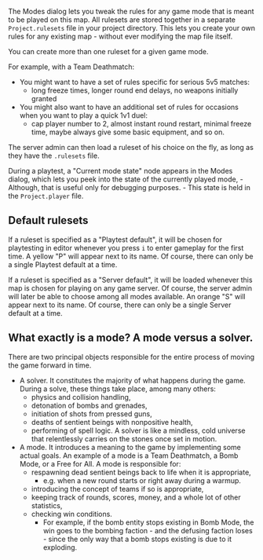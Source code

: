 The Modes dialog lets you tweak the rules for any game mode that is meant to be played on this map.
All rulesets are stored together in a separate ``Project.rulesets`` file in your project directory.
This lets you create your own rules for any existing map - without ever modifying the map file itself.

You can create more than one ruleset for a given game mode.

For example, with a Team Deathmatch:

- You might want to have a set of rules specific for serious 5v5 matches:
	- long freeze times, longer round end delays, no weapons initially granted
- You might also want to have an additional set of rules for occasions when you want to play a quick 1v1 duel:
	- cap player number to 2, almost instant round restart, 
	  minimal freeze time, maybe always give some basic equipment, and so on.

The server admin can then load a ruleset of his choice on the fly,
as long as they have the ``.rulesets`` file.

During a playtest, a "Current mode state" node appears in the Modes dialog,
which lets you peek into the state of the currently played mode,
	- Although, that is useful only for debugging purposes.
	- This state is held in the ``Project.player`` file.

## Default rulesets

If a ruleset is specified as a "Playtest default",
it will be chosen for playtesting in editor whenever you press ``i`` 
to enter gameplay for the first time.
A yellow "P" will appear next to its name.
Of course, there can only be a single Playtest default at a time.

If a ruleset is specified as a "Server default",
it will be loaded whenever this map is chosen for playing on any game server.
	Of course, the server admin will later be able to choose among all modes available.
An orange "S" will appear next to its name.
Of course, there can only be a single Server default at a time.

## What exactly is a mode? A mode versus a solver.

There are two principal objects responsible for the entire process of moving the game forward in time.

- A solver. It constitutes the majority of what happens during the game.
  During a solve, these things take place, among many others:
	- physics and collision handling,
	- detonation of bombs and grenades,
	- initiation of shots from pressed guns,
	- deaths of sentient beings with nonpositive health,
	- performing of spell logic.
  A solver is like a mindless, cold universe that relentlessly carries on the stones once set in motion.
- A mode. It introduces a meaning to the game by implementing some actual goals.
  An example of a mode is a Team Deathmatch, a Bomb Mode, or a Free for All.
  A mode is responsible for:
	- respawning dead sentient beings back to life when it is appropriate,
		- e.g. when a new round starts or right away during a warmup.
	- introducing the concept of teams if so is appropriate, 
	- keeping track of rounds, scores, money, and a whole lot of other statistics,
	- checking win conditions.
		- For example, if the bomb entity stops existing in Bomb Mode,
		  the win goes to the bombing faction - and the defusing faction loses - 
		  since the only way that a bomb stops existing is due to it exploding.
